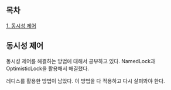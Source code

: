 ## 목차
[1. 동시성 제어](#동시성-제어)

## 동시성 제어
동시성 제어를 해결하는 방법에 대해서 공부하고 있다. NamedLock과 OptimisticLock을 활용해서 해결했다.

레디스를 활용한 방법이 남았다. 이 방법을 다 적용하고 다시 살펴봐야 한다.